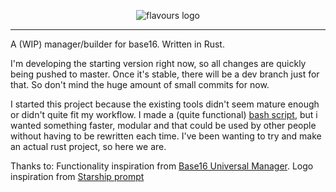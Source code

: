 <p align="center">
  <img src="https://raw.githubusercontent.com/Misterio77/flavours/master/logo.svg" alt="flavours logo"/>
</p>

---

A (WIP) manager/builder for base16. Written in Rust.

I'm developing the starting version right now, so all changes are quickly being pushed to master. Once it's stable, there will be a dev branch just for that. So don't mind the huge amount of small commits for now.

I started this project because the existing tools didn't seem mature enough or didn't quite fit my workflow.
I made a (quite functional) [bash script](https://gist.github.com/Misterio77/925243bdf3e7ce1f23654507e5326f7a), but i wanted something faster, modular and that could be used by other people without having to be rewritten each time. I've been wanting to try and make an actual rust project, so here we are.

Thanks to:
Functionality inspiration from [Base16 Universal Manager](https://github.com/pinpox/base16-universal-manager).
Logo inspiration from [Starship prompt](https://starship.rs)
